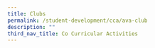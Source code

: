 ```yaml
---
title: Clubs
permalink: /student-development/cca/ava-club
description: ""
third_nav_title: Co Curricular Activities
---
```




